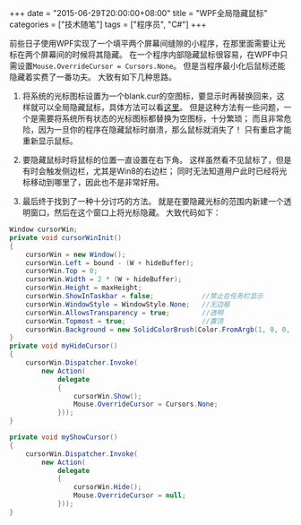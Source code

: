 +++
date = "2015-06-29T20:00:00+08:00"
title = "WPF全局隐藏鼠标"
categories = ["技术随笔"]
tags = ["程序员", "C#"]
+++

前些日子使用WPF实现了一个填平两个屏幕间缝隙的小程序，在那里面需要让光标在两个屏幕间的时候将其隐藏。
在一个程序内部隐藏鼠标很容易，在WPF中只需设置`Mouse.OverrideCursor = Cursors.None`。
但是当程序最小化后鼠标还能隐藏着实费了一番功夫。
大致有如下几种思路。

1. 将系统的光标图标设置为一个blank.cur的空图标，要显示时再替换回来，这样就可以全局隐藏鼠标，具体方法可以看[这里](http://stackoverflow.com/questions/10541014/hiding-system-cursor)。
但是这种方法有一些问题，一个是需要将系统所有状态的光标图标都替换为空图标，十分繁琐；
而且非常危险，因为一旦你的程序在隐藏鼠标时崩溃，那么鼠标就消失了！
只有重启才能重新显示鼠标。

1. 要隐藏鼠标时将鼠标的位置一直设置在右下角。
这样虽然看不见鼠标了，但是有时会触发侧边栏，尤其是Win8的右边栏；
同时无法知道用户此时已经将光标移动到哪里了，因此也不是非常好用。

1. 最后终于找到了一种十分讨巧的方法。
就是在要隐藏光标的范围内新建一个透明窗口，然后在这个窗口上将光标隐藏。
大致代码如下：

```cs
Window cursorWin;
private void cursorWinInit()
{
    cursorWin = new Window();
    cursorWin.Left = bound - (W + hideBuffer);
    cursorWin.Top = 0;
    cursorWin.Width = 2 * (W + hideBuffer);
    cursorWin.Height = maxHeight;
    cursorWin.ShowInTaskbar = false;            //禁止在任务栏显示
    cursorWin.WindowStyle = WindowStyle.None;   //无边框
    cursorWin.AllowsTransparency = true;        //透明
    cursorWin.Topmost = true;                   //置顶
    cursorWin.Background = new SolidColorBrush(Color.FromArgb(1, 0, 0, 0));     //透明
}
private void myHideCursor()
{
    cursorWin.Dispatcher.Invoke(
        new Action(
            delegate
            {
                cursorWin.Show();
                Mouse.OverrideCursor = Cursors.None;
            }));
}

private void myShowCursor()
{
    cursorWin.Dispatcher.Invoke(
        new Action(
            delegate
            {
                cursorWin.Hide();
                Mouse.OverrideCursor = null;
            }));
}
```
